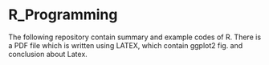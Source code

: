 # R_Programming
The following repository contain summary and example codes of R.
There is a PDF file which is written using LATEX, which contain ggplot2 fig. and conclusion about Latex.
